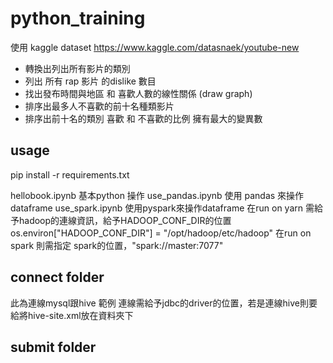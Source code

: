 # python_training

使用 kaggle dataset
https://www.kaggle.com/datasnaek/youtube-new

* 轉換出列出所有影片的類別
* 列出 所有 rap 影片 的dislike 數目
* 找出發布時間與地區 和 喜歡人數的線性關係  (draw graph)
* 排序出最多人不喜歡的前十名種類影片
* 排序出前十名的類別 喜歡 和 不喜歡的比例 擁有最大的變異數


## usage 
 pip install -r requirements.txt
 
 hellobook.ipynb 基本python 操作
 use_pandas.ipynb 使用 pandas 來操作dataframe
 use_spark.ipynb 使用pyspark來操作dataframe
 在run on yarn 需給予hadoop的連線資訊，給予HADOOP_CONF_DIR的位置os.environ["HADOOP_CONF_DIR"] = "/opt/hadoop/etc/hadoop"
 在run on spark 則需指定 spark的位置，"spark://master:7077"
 
## connect folder
此為連線mysql跟hive 範例
連線需給予jdbc的driver的位置，若是連線hive則要給將hive-site.xml放在資料夾下


## submit folder

 
